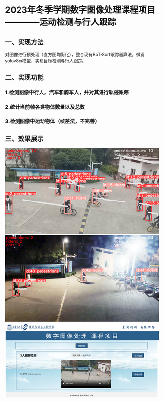 # 2023年冬季学期数字图像处理课程项目————运动检测与行人跟踪  
## 一、实现方法
对图像进行预处理（直方图均衡化），整合现有BoT-Sort跟踪器算法，微调yolov8m模型，实现目标检测与行人跟踪。
## 二、实现功能
### 1.检测图像中行人，汽车和骑车人，并对其进行轨迹跟踪
### 2.统计当前帧各类物体数量以及总数
### 3.检测图像中运动物体（帧差法，不完善）
## 三、效果展示
![运动检测与行人跟踪效果](https://github.com/QFSXX/DIP-project/blob/main/images/%E5%9B%BE%E7%89%871.png)
![夜间效果](https://github.com/QFSXX/DIP-project/blob/main/images/%E5%9B%BE%E7%89%872.png)
![界面展示效果](https://github.com/QFSXX/DIP-project/blob/main/images/%E5%9B%BE%E7%89%873.png)
